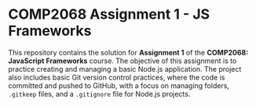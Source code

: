 # COMP2068 Assignment 1 - JS Frameworks

This repository contains the solution for **Assignment 1** of the **COMP2068: JavaScript Frameworks** course. The objective of this assignment is to practice creating and managing a basic Node.js application. 
The project also includes basic Git version control practices, where the code is committed and pushed to GitHub, with a focus on managing folders, `.gitkeep` files, and a `.gitignore` file for Node.js projects.

